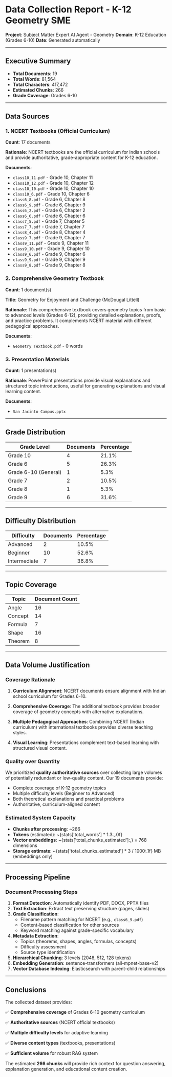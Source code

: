 # Data Collection Report - K-12 Geometry SME

**Project**: Subject Matter Expert AI Agent - Geometry
**Domain**: K-12 Education (Grades 6-10)
**Date**: Generated automatically

---

## Executive Summary

- **Total Documents**: 19
- **Total Words**: 81,564
- **Total Characters**: 417,472
- **Estimated Chunks**: 266
- **Grade Coverage**: Grades 6-10

---

## Data Sources

### 1. NCERT Textbooks (Official Curriculum)

**Count**: 17 documents

**Rationale**: NCERT textbooks are the official curriculum for Indian schools and provide authoritative, grade-appropriate content for K-12 education.

**Documents**:
- `class10_11.pdf` - Grade 10, Chapter 11
- `class10_12.pdf` - Grade 10, Chapter 12
- `class10_10.pdf` - Grade 10, Chapter 10
- `class10_6.pdf` - Grade 10, Chapter 6
- `class6_8.pdf` - Grade 6, Chapter 8
- `class6_9.pdf` - Grade 6, Chapter 9
- `class6_2.pdf` - Grade 6, Chapter 2
- `class6_6.pdf` - Grade 6, Chapter 6
- `class7_5.pdf` - Grade 7, Chapter 5
- `class7_7.pdf` - Grade 7, Chapter 7
- `class8_4.pdf` - Grade 8, Chapter 4
- `class9_7.pdf` - Grade 9, Chapter 7
- `class9_11.pdf` - Grade 9, Chapter 11
- `class9_10.pdf` - Grade 9, Chapter 10
- `class9_6.pdf` - Grade 9, Chapter 6
- `class9_9.pdf` - Grade 9, Chapter 9
- `class9_8.pdf` - Grade 9, Chapter 8

### 2. Comprehensive Geometry Textbook

**Count**: 1 document(s)

**Title**: Geometry for Enjoyment and Challenge (McDougal Littell)

**Rationale**: This comprehensive textbook covers geometry topics from basic to advanced levels (Grades 6-12), providing detailed explanations, proofs, and practice problems. It complements NCERT material with different pedagogical approaches.

**Documents**:
- `Geometry Textbook.pdf` - 0 words

### 3. Presentation Materials

**Count**: 1 presentation(s)

**Rationale**: PowerPoint presentations provide visual explanations and structured topic introductions, useful for generating explanations and visual learning content.

**Documents**:
- `San Jacinto Campus.pptx`

---

## Grade Distribution

| Grade Level | Documents | Percentage |
|-------------|-----------|------------|
| Grade 10 | 4 | 21.1% |
| Grade 6 | 5 | 26.3% |
| Grade 6-10 (General) | 1 | 5.3% |
| Grade 7 | 2 | 10.5% |
| Grade 8 | 1 | 5.3% |
| Grade 9 | 6 | 31.6% |

---

## Difficulty Distribution

| Difficulty | Documents | Percentage |
|------------|-----------|------------|
| Advanced | 2 | 10.5% |
| Beginner | 10 | 52.6% |
| Intermediate | 7 | 36.8% |

---

## Topic Coverage

| Topic | Document Count |
|-------|----------------|
| Angle | 16 |
| Concept | 14 |
| Formula | 7 |
| Shape | 16 |
| Theorem | 8 |

---

## Data Volume Justification

### Coverage Rationale

1. **Curriculum Alignment**: NCERT documents ensure alignment with Indian school curriculum for Grades 6-10.

2. **Comprehensive Coverage**: The additional textbook provides broader coverage of geometry concepts with alternative explanations.

3. **Multiple Pedagogical Approaches**: Combining NCERT (Indian curriculum) with international textbooks provides diverse teaching styles.

4. **Visual Learning**: Presentations complement text-based learning with structured visual content.

### Quality over Quantity

We prioritized **quality authoritative sources** over collecting large volumes of potentially redundant or low-quality content. Our 19 documents provide:

- Complete coverage of K-12 geometry topics
- Multiple difficulty levels (Beginner to Advanced)
- Both theoretical explanations and practical problems
- Authoritative, curriculum-aligned content

### Estimated System Capacity

- **Chunks after processing**: ~266
- **Tokens** (estimated): ~{stats['total_words'] * 1.3:,.0f}
- **Vector embeddings**: ~{stats['total_chunks_estimated']:,} × 768 dimensions
- **Storage estimate**: ~{stats['total_chunks_estimated'] * 3 / 1000:.1f} MB (embeddings only)

---

## Processing Pipeline

### Document Processing Steps

1. **Format Detection**: Automatically identify PDF, DOCX, PPTX files
2. **Text Extraction**: Extract text preserving structure (pages, slides)
3. **Grade Classification**: 
   - Filename pattern matching for NCERT (e.g., `class6_9.pdf`)
   - Content-based classification for other sources
   - Keyword matching against grade-specific vocabulary
4. **Metadata Extraction**: 
   - Topics (theorems, shapes, angles, formulas, concepts)
   - Difficulty assessment
   - Source type identification
5. **Hierarchical Chunking**: 3 levels (2048, 512, 128 tokens)
6. **Embedding Generation**: sentence-transformers (all-mpnet-base-v2)
7. **Vector Database Indexing**: Elasticsearch with parent-child relationships

---

## Conclusions

The collected dataset provides:

✅ **Comprehensive coverage** of Grades 6-10 geometry curriculum

✅ **Authoritative sources** (NCERT official textbooks)

✅ **Multiple difficulty levels** for adaptive learning

✅ **Diverse content types** (textbooks, presentations)

✅ **Sufficient volume** for robust RAG system

The estimated **266 chunks** will provide rich context for question answering, explanation generation, and educational content creation.

